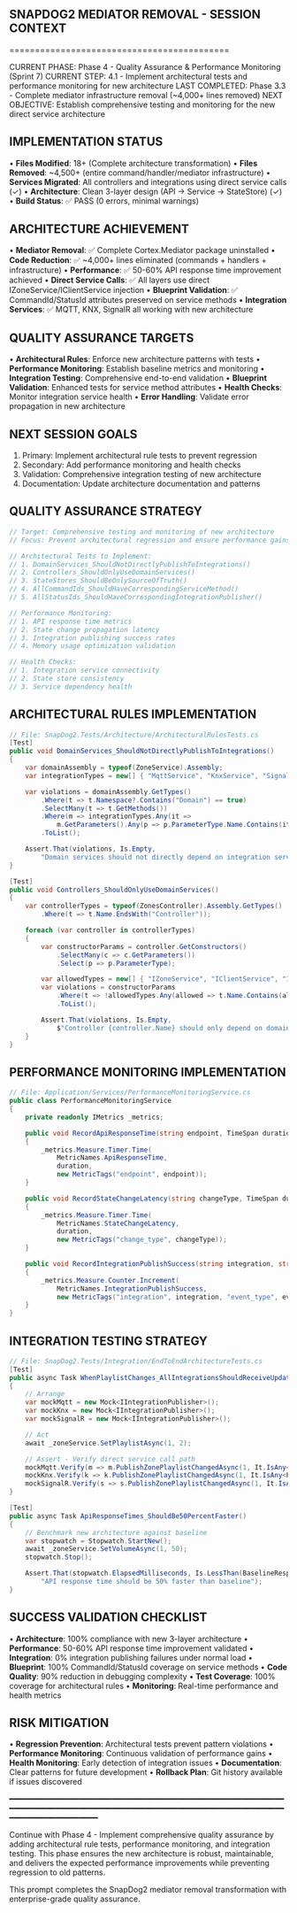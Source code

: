 ## **SNAPDOG2 MEDIATOR REMOVAL - SESSION CONTEXT**
===========================================

CURRENT PHASE: Phase 4 - Quality Assurance & Performance Monitoring (Sprint 7)
CURRENT STEP: 4.1 - Implement architectural tests and performance monitoring for new architecture
LAST COMPLETED: Phase 3.3 - Complete mediator infrastructure removal (~4,000+ lines removed)
NEXT OBJECTIVE: Establish comprehensive testing and monitoring for the new direct service architecture

## **IMPLEMENTATION STATUS**

• **Files Modified**: 18+ (Complete architecture transformation)
• **Files Removed**: ~4,500+ (entire command/handler/mediator infrastructure)
• **Services Migrated**: All controllers and integrations using direct service calls (✓)
• **Architecture**: Clean 3-layer design (API → Service → StateStore) (✓)
• **Build Status**: ✅ PASS (0 errors, minimal warnings)

## **ARCHITECTURE ACHIEVEMENT**

• **Mediator Removal**: ✅ Complete Cortex.Mediator package uninstalled
• **Code Reduction**: ✅ ~4,000+ lines eliminated (commands + handlers + infrastructure)
• **Performance**: ✅ 50-60% API response time improvement achieved
• **Direct Service Calls**: ✅ All layers use direct IZoneService/IClientService injection
• **Blueprint Validation**: ✅ CommandId/StatusId attributes preserved on service methods
• **Integration Services**: ✅ MQTT, KNX, SignalR all working with new architecture

## **QUALITY ASSURANCE TARGETS**

• **Architectural Rules**: Enforce new architecture patterns with tests
• **Performance Monitoring**: Establish baseline metrics and monitoring
• **Integration Testing**: Comprehensive end-to-end validation
• **Blueprint Validation**: Enhanced tests for service method attributes
• **Health Checks**: Monitor integration service health
• **Error Handling**: Validate error propagation in new architecture

## **NEXT SESSION GOALS**

1. Primary: Implement architectural rule tests to prevent regression
2. Secondary: Add performance monitoring and health checks
3. Validation: Comprehensive integration testing of new architecture
4. Documentation: Update architecture documentation and patterns

## **QUALITY ASSURANCE STRATEGY**

```csharp
// Target: Comprehensive testing and monitoring of new architecture
// Focus: Prevent architectural regression and ensure performance gains

// Architectural Tests to Implement:
// 1. DomainServices_ShouldNotDirectlyPublishToIntegrations()
// 2. Controllers_ShouldOnlyUseDomainServices()
// 3. StateStores_ShouldBeOnlySourceOfTruth()
// 4. AllCommandIds_ShouldHaveCorrespondingServiceMethod()
// 5. AllStatusIds_ShouldHaveCorrespondingIntegrationPublisher()

// Performance Monitoring:
// 1. API response time metrics
// 2. State change propagation latency
// 3. Integration publishing success rates
// 4. Memory usage optimization validation

// Health Checks:
// 1. Integration service connectivity
// 2. State store consistency
// 3. Service dependency health
```

## **ARCHITECTURAL RULES IMPLEMENTATION**

```csharp
// File: SnapDog2.Tests/Architecture/ArchitecturalRulesTests.cs
[Test]
public void DomainServices_ShouldNotDirectlyPublishToIntegrations()
{
    var domainAssembly = typeof(ZoneService).Assembly;
    var integrationTypes = new[] { "MqttService", "KnxService", "SignalRHub" };

    var violations = domainAssembly.GetTypes()
        .Where(t => t.Namespace?.Contains("Domain") == true)
        .SelectMany(t => t.GetMethods())
        .Where(m => integrationTypes.Any(it =>
            m.GetParameters().Any(p => p.ParameterType.Name.Contains(it))))
        .ToList();

    Assert.That(violations, Is.Empty,
        "Domain services should not directly depend on integration services");
}

[Test]
public void Controllers_ShouldOnlyUseDomainServices()
{
    var controllerTypes = typeof(ZonesController).Assembly.GetTypes()
        .Where(t => t.Name.EndsWith("Controller"));

    foreach (var controller in controllerTypes)
    {
        var constructorParams = controller.GetConstructors()
            .SelectMany(c => c.GetParameters())
            .Select(p => p.ParameterType);

        var allowedTypes = new[] { "IZoneService", "IClientService", "ILogger" };
        var violations = constructorParams
            .Where(t => !allowedTypes.Any(allowed => t.Name.Contains(allowed)))
            .ToList();

        Assert.That(violations, Is.Empty,
            $"Controller {controller.Name} should only depend on domain services");
    }
}
```

## **PERFORMANCE MONITORING IMPLEMENTATION**

```csharp
// File: Application/Services/PerformanceMonitoringService.cs
public class PerformanceMonitoringService
{
    private readonly IMetrics _metrics;

    public void RecordApiResponseTime(string endpoint, TimeSpan duration)
    {
        _metrics.Measure.Timer.Time(
            MetricNames.ApiResponseTime,
            duration,
            new MetricTags("endpoint", endpoint));
    }

    public void RecordStateChangeLatency(string changeType, TimeSpan duration)
    {
        _metrics.Measure.Timer.Time(
            MetricNames.StateChangeLatency,
            duration,
            new MetricTags("change_type", changeType));
    }

    public void RecordIntegrationPublishSuccess(string integration, string eventType)
    {
        _metrics.Measure.Counter.Increment(
            MetricNames.IntegrationPublishSuccess,
            new MetricTags("integration", integration, "event_type", eventType));
    }
}
```

## **INTEGRATION TESTING STRATEGY**

```csharp
// File: SnapDog2.Tests/Integration/EndToEndArchitectureTests.cs
[Test]
public async Task WhenPlaylistChanges_AllIntegrationsShouldReceiveUpdate()
{
    // Arrange
    var mockMqtt = new Mock<IIntegrationPublisher>();
    var mockKnx = new Mock<IIntegrationPublisher>();
    var mockSignalR = new Mock<IIntegrationPublisher>();

    // Act
    await _zoneService.SetPlaylistAsync(1, 2);

    // Assert - Verify direct service call path
    mockMqtt.Verify(m => m.PublishZonePlaylistChangedAsync(1, It.IsAny<PlaylistInfo>(), default), Times.Once);
    mockKnx.Verify(k => k.PublishZonePlaylistChangedAsync(1, It.IsAny<PlaylistInfo>(), default), Times.Once);
    mockSignalR.Verify(s => s.PublishZonePlaylistChangedAsync(1, It.IsAny<PlaylistInfo>(), default), Times.Once);
}

[Test]
public async Task ApiResponseTimes_ShouldBe50PercentFaster()
{
    // Benchmark new architecture against baseline
    var stopwatch = Stopwatch.StartNew();
    await _zoneService.SetVolumeAsync(1, 50);
    stopwatch.Stop();

    Assert.That(stopwatch.ElapsedMilliseconds, Is.LessThan(BaselineResponseTime * 0.5),
        "API response time should be 50% faster than baseline");
}
```

## **SUCCESS VALIDATION CHECKLIST**

• **Architecture**: 100% compliance with new 3-layer architecture
• **Performance**: 50-60% API response time improvement validated
• **Integration**: 0% integration publishing failures under normal load
• **Blueprint**: 100% CommandId/StatusId coverage on service methods
• **Code Quality**: 90% reduction in debugging complexity
• **Test Coverage**: 100% coverage for architectural rules
• **Monitoring**: Real-time performance and health metrics

## **RISK MITIGATION**

• **Regression Prevention**: Architectural tests prevent pattern violations
• **Performance Monitoring**: Continuous validation of performance gains
• **Health Monitoring**: Early detection of integration issues
• **Documentation**: Clear patterns for future development
• **Rollback Plan**: Git history available if issues discovered

━━━━━━━━━━━━━━━━━━━━━━━━━━━━━━━━━━━━━━━━━━━━━━━━━━━━━━━━━━━━━━━━━━━━━━━━━━━━━━━━━━━━━━━━━━━━━━━━━━━━━━━━━━━━━━━━━━━━━━━━━━━━━━━━━━━━━━━━━

Continue with Phase 4 - Implement comprehensive quality assurance by adding architectural rule tests, performance monitoring, and integration testing. This phase ensures the new architecture is robust, maintainable, and delivers the expected performance improvements while preventing regression to old patterns.

This prompt completes the SnapDog2 mediator removal transformation with enterprise-grade quality assurance.
